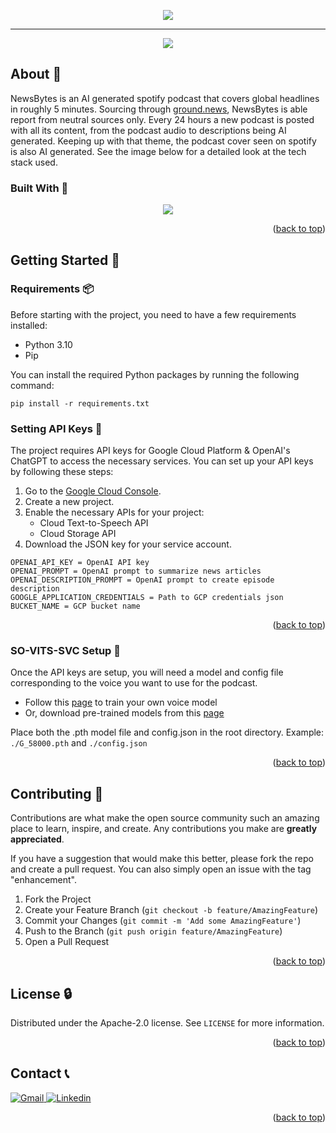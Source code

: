 <a name="readme-top"></a>
<p align="center">
    <img src="https://github.com/Zafirmk/NeutralNews-Podcast/blob/main/Images/heading.gif">
</p>

---
<p align="center">
  <a href="https://open.spotify.com/show/1Q5FjHPnbtyz8shYBqqyXC"><img src="https://github.com/Zafirmk/NeutralNews-Podcast/blob/main/Images/spotify-podcast-badge-blk-grn-330x80.png"></a>
</p>


<!-- ABOUT THE PROJECT -->
## About 🔰

NewsBytes is an AI generated spotify podcast that covers global headlines in roughly 5 minutes. Sourcing through [ground.news](https://www.ground.news), NewsBytes is able report from neutral sources only. Every 24 hours a new podcast is posted with all its content, from the podcast audio to descriptions being AI generated. Keeping up with that theme, the podcast cover seen on spotify is also AI generated. See the image below for a detailed look at the tech stack used.

### Built With 🔧

<p align="center">
    <img src="https://github.com/Zafirmk/NeutralNews-Podcast/blob/main/Images/stack.png">
</p>


<p align="right">(<a href="#readme-top">back to top</a>)</p>

<!-- GETTING STARTED -->
## Getting Started 🔌

### Requirements 📦

Before starting with the project, you need to have a few requirements installed:

- Python 3.10
- Pip

You can install the required Python packages by running the following command:

```
pip install -r requirements.txt
```

### Setting API Keys 🔑

The project requires API keys for Google Cloud Platform & OpenAI's ChatGPT to access the necessary services.
You can set up your API keys by following these steps:

1. Go to the [Google Cloud Console](https://console.cloud.google.com/).
2. Create a new project.
3. Enable the necessary APIs for your project:
   - Cloud Text-to-Speech API
   - Cloud Storage API
4. Download the JSON key for your service account.

```
OPENAI_API_KEY = OpenAI API key
OPENAI_PROMPT = OpenAI prompt to summarize news articles
OPENAI_DESCRIPTION_PROMPT = OpenAI prompt to create episode description
GOOGLE_APPLICATION_CREDENTIALS = Path to GCP credentials json
BUCKET_NAME = GCP bucket name
```
<p align="right">(<a href="#readme-top">back to top</a>)</p>

### SO-VITS-SVC Setup 🔩

Once the API keys are setup, you will need a model and config file corresponding to the voice you want to use for the podcast.

- Follow this [page](https://github.com/voicepaw/so-vits-svc-fork) to train your own voice model
- Or, download pre-trained models from this [page](https://huggingface.co/models?search=so-vits-svc-4.0)

Place both the .pth model file and config.json in the root directory.
Example: ``./G_58000.pth`` and ``./config.json``


<p align="right">(<a href="#readme-top">back to top</a>)</p>


<!-- CONTRIBUTING -->
## Contributing 📄

Contributions are what make the open source community such an amazing place to learn, inspire, and create. Any contributions you make are **greatly appreciated**.

If you have a suggestion that would make this better, please fork the repo and create a pull request. You can also simply open an issue with the tag "enhancement".

1. Fork the Project
2. Create your Feature Branch (`git checkout -b feature/AmazingFeature`)
3. Commit your Changes (`git commit -m 'Add some AmazingFeature'`)
4. Push to the Branch (`git push origin feature/AmazingFeature`)
5. Open a Pull Request

<p align="right">(<a href="#readme-top">back to top</a>)</p>

<!-- LICENSE -->
## License 🔒

Distributed under the Apache-2.0 license. See `LICENSE` for more information.

<p align="right">(<a href="#readme-top">back to top</a>)</p>


<!-- CONTACT -->
## Contact 📞

<a href="mailto:zafirmk0@gmail.com">
    <img src="https://img.shields.io/badge/Gmail-D14836?style=for-the-badge&logo=gmail&logoColor=white" alt="Gmail">
</a>

<a href="https://www.linkedin.com/in/zafirmk/">
    <img src="https://img.shields.io/badge/linkedin-%230077B5.svg?style=for-the-badge&logo=linkedin&logoColor=white" alt="Linkedin">
</a>

<p align="right">(<a href="#readme-top">back to top</a>)</p>
